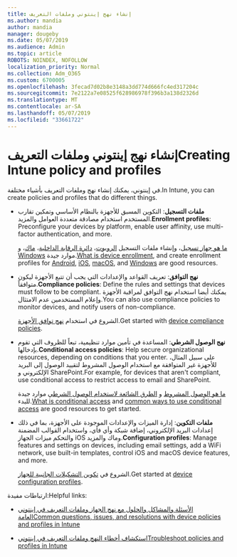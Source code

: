 ```yaml
---
title: إنشاء نهج إينتوني وملفات التعريف
ms.author: mandia
author: mandia
manager: dougeby
ms.date: 05/07/2019
ms.audience: Admin
ms.topic: article
ROBOTS: NOINDEX, NOFOLLOW
localization_priority: Normal
ms.collection: Adm_O365
ms.custom: 6700005
ms.openlocfilehash: 3fecad7d02b8e3148a3dd774d666fc4ed317204c
ms.sourcegitcommit: 7e2122a7e08525f628986978f396b3a138d2326d
ms.translationtype: MT
ms.contentlocale: ar-SA
ms.lasthandoff: 05/07/2019
ms.locfileid: "33661722"
---
```

# <a name="creating-intune-policy-and-profiles"></a><span data-ttu-id="fa911-102">إنشاء نهج إينتوني وملفات التعريف</span><span class="sxs-lookup"><span data-stu-id="fa911-102">Creating Intune policy and profiles</span></span>

<span data-ttu-id="fa911-103">في إينتوني، يمكنك إنشاء نهج وملفات التعريف بأشياء مختلفة.</span><span class="sxs-lookup"><span data-stu-id="fa911-103">In Intune, you can create policies and profiles that do different things.</span></span>

- <span data-ttu-id="fa911-104">**ملفات التسجيل**: التكوين المسبق للأجهزة بالنظام الأساسي وتمكين تقارب المستخدم استخدام مصادقة متعددة العوامل والمزيد.</span><span class="sxs-lookup"><span data-stu-id="fa911-104">**Enrollment profiles**: Preconfigure your devices by platform, enable user affinity, use multi-factor authentication, and more.</span></span> 

  <span data-ttu-id="fa911-105">[ما هو جهاز تسجيل](https://docs.microsoft.com/intune/device-enrollment)، وإنشاء ملفات التسجيل [الروبوت](https://docs.microsoft.com/intune/android-enroll)، [دائرة الرقابة الداخلية](https://docs.microsoft.com/intune/ios-enroll)، [ماك](https://docs.microsoft.com/intune/macos-enroll)، و [Windows](https://docs.microsoft.com/intune/windows-enrollment-methods) موارد جيدة.</span><span class="sxs-lookup"><span data-stu-id="fa911-105">[What is device enrollment](https://docs.microsoft.com/intune/device-enrollment), and create enrollment profiles for [Android](https://docs.microsoft.com/intune/android-enroll), [iOS](https://docs.microsoft.com/intune/ios-enroll), [macOS](https://docs.microsoft.com/intune/macos-enroll), and [Windows](https://docs.microsoft.com/intune/windows-enrollment-methods) are good resources.</span></span>

- <span data-ttu-id="fa911-106">**نهج التوافق**: تعريف القواعد والإعدادات التي يجب أن تتبع الأجهزة ليكون متوافقاً.</span><span class="sxs-lookup"><span data-stu-id="fa911-106">**Compliance policies**: Define the rules and settings that devices must follow to be compliant.</span></span> <span data-ttu-id="fa911-107">يمكنك أيضا استخدام نهج التوافق لمراقبة الأجهزة وإعلام المستخدمين عدم الامتثال.</span><span class="sxs-lookup"><span data-stu-id="fa911-107">You can also use compliance policies to monitor devices, and notify users of non-compliance.</span></span> 

  <span data-ttu-id="fa911-108">الشروع في استخدام [نهج توافق الأجهزة](https://docs.microsoft.com/intune/device-compliance-get-started).</span><span class="sxs-lookup"><span data-stu-id="fa911-108">Get started with [device compliance policies](https://docs.microsoft.com/intune/device-compliance-get-started).</span></span>
- <span data-ttu-id="fa911-109">**نهج الوصول الشرطي**: المساعدة في تأمين موارد تنظيمية، تبعاً للظروف التي تقوم بإدخالها.</span><span class="sxs-lookup"><span data-stu-id="fa911-109">**Conditional access policies**: Help secure organizational resources, depending on conditions that you enter.</span></span> <span data-ttu-id="fa911-110">على سبيل المثال، للأجهزة غير المتوافقة مع استخدام الوصول المشروط لتقييد الوصول إلى البريد الإلكتروني و SharePoint.</span><span class="sxs-lookup"><span data-stu-id="fa911-110">For example, for devices that aren't compliant, use conditional access to restrict access to email and SharePoint.</span></span>

  <span data-ttu-id="fa911-111">[ما هو الوصول المشروط](https://docs.microsoft.com/intune/conditional-access) و [الطرق الشائعة لاستخدام الوصول الشرطي](https://docs.microsoft.com/intune/conditional-access-intune-common-ways-use) موارد جيدة للبدء.</span><span class="sxs-lookup"><span data-stu-id="fa911-111">[What is conditional access](https://docs.microsoft.com/intune/conditional-access) and [common ways to use conditional access](https://docs.microsoft.com/intune/conditional-access-intune-common-ways-use) are good resources to get started.</span></span>

- <span data-ttu-id="fa911-112">**ملفات التكوين**: إدارة الميزات والإعدادات الموجودة على الأجهزة، بما في ذلك إعدادات البريد الإلكتروني، إضافة شبكة وأي فأي، واستخدام القوالب المضمنة والتحكم ميزات الجهاز iOS وماك والمزيد.</span><span class="sxs-lookup"><span data-stu-id="fa911-112">**Configuration profiles**: Manage features and settings on devices, including email settings, add a WiFi network, use built-in templates, control iOS and macOS device features, and more.</span></span> 

  <span data-ttu-id="fa911-113">الشروع في [تكوين التشكيلات الجانبية للجهاز](https://docs.microsoft.com/intune/device-profiles).</span><span class="sxs-lookup"><span data-stu-id="fa911-113">Get started at [device configuration profiles](https://docs.microsoft.com/intune/device-profiles).</span></span>

<span data-ttu-id="fa911-114">ارتباطات مفيدة:</span><span class="sxs-lookup"><span data-stu-id="fa911-114">Helpful links:</span></span>

- [<span data-ttu-id="fa911-115">الأسئلة والمشاكل والحلول مع نهج الجهاز وملفات التعريف في إينتوني العامة</span><span class="sxs-lookup"><span data-stu-id="fa911-115">Common questions, issues, and resolutions with device policies and profiles in Intune</span></span>](https://docs.microsoft.com/intune/device-profile-troubleshoot)

- [<span data-ttu-id="fa911-116">استكشاف أخطاء النهج وملفات التعريف في إينتوني</span><span class="sxs-lookup"><span data-stu-id="fa911-116">Troubleshoot policies and profiles in Intune</span></span>](https://docs.microsoft.com/intune/troubleshoot-policies-in-microsoft-intune)
